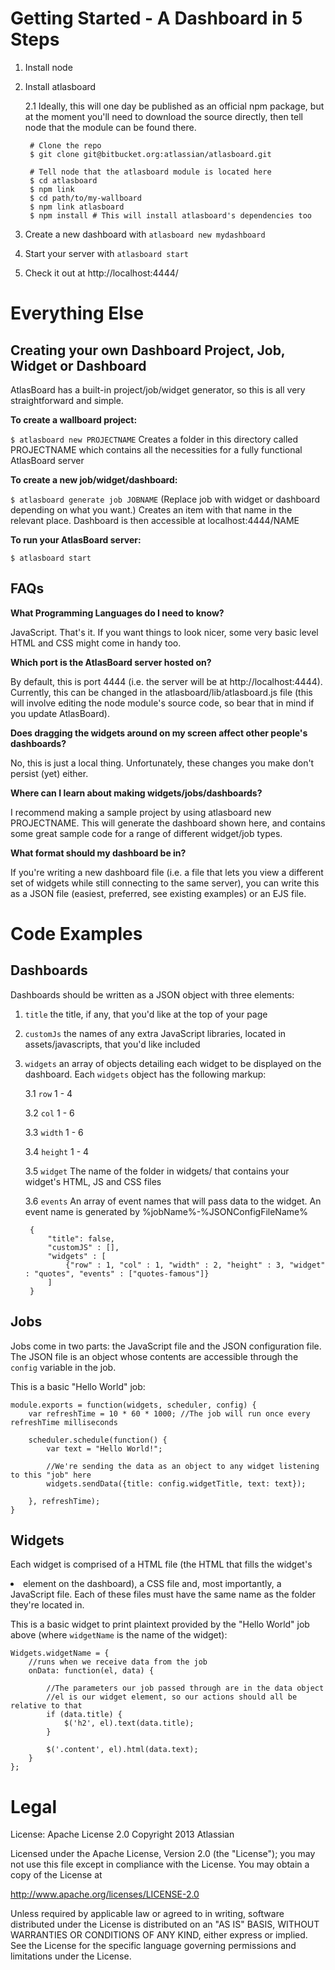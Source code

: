 Getting Started - A Dashboard in 5 Steps
============
1. Install node
2. Install atlasboard

    2.1 Ideally, this will one day be published as an official npm package, but at the moment you'll need to download the source directly, then tell node that the module can be found there.

        # Clone the repo
        $ git clone git@bitbucket.org:atlassian/atlasboard.git

        # Tell node that the atlasboard module is located here
        $ cd atlasboard
        $ npm link
        $ cd path/to/my-wallboard
        $ npm link atlasboard
        $ npm install # This will install atlasboard's dependencies too

3. Create a new dashboard with `atlasboard new mydashboard`
4. Start your server with `atlasboard start`
5. Check it out at http://localhost:4444/

Everything Else
=============
Creating your own Dashboard Project, Job, Widget or Dashboard
-----------
AtlasBoard has a built-in project/job/widget generator, so this is all very straightforward and simple.

**To create a wallboard project:**

`$ atlasboard new PROJECTNAME` Creates a folder in this directory called PROJECTNAME which contains all the necessities for a fully functional AtlasBoard server

**To create a new job/widget/dashboard:**

`$ atlasboard generate job JOBNAME` (Replace job with widget or dashboard depending on what you want.) Creates an item with that name in the relevant place. Dashboard is then accessible at localhost:4444/NAME

**To run your AtlasBoard server:**

`$ atlasboard start`

FAQs
-------
**What Programming Languages do I need to know?**

JavaScript. That's it. If you want things to look nicer, some very basic level HTML and CSS might come in handy too.

**Which port is the AtlasBoard server hosted on?**

By default, this is port 4444 (i.e. the server will be at http://localhost:4444). Currently, this can be changed in the atlasboard/lib/atlasboard.js file (this will involve editing the node module's source code, so bear that in mind if you update AtlasBoard).

**Does dragging the widgets around on my screen affect other people's dashboards?**

No, this is just a local thing. Unfortunately, these changes you make don't persist (yet) either.

**Where can I learn about making widgets/jobs/dashboards?**

I recommend making a sample project by using atlasboard new PROJECTNAME. This will generate the dashboard shown here, and contains some great sample code for a range of different widget/job types.

**What format should my dashboard be in?**

If you're writing a new dashboard file (i.e. a file that lets you view a different set of widgets while still connecting to the same server), you can write this as a JSON file (easiest, preferred, see existing examples) or an EJS file.

Code Examples
=============

Dashboards
-----------

Dashboards should be written as a JSON object with three elements:

1. `title` the title, if any, that you'd like at the top of your page

2. `customJs` the names of any extra JavaScript libraries, located in assets/javascripts, that you'd like included

3. `widgets` an array of objects detailing each widget to be displayed on the dashboard. Each `widgets` object has the following markup:

    3.1 `row` 1 - 4

    3.2 `col` 1 - 6

    3.3 `width` 1 - 6

    3.4 `height` 1 - 4

    3.5 `widget` The name of the folder in widgets/ that contains your widget's HTML, JS and CSS files

    3.6 `events` An array of event names that will pass data to the widget. An event name is generated by %jobName%-%JSONConfigFileName%

        {
            "title": false,
            "customJS" : [],
            "widgets" : [
                {"row" : 1, "col" : 1, "width" : 2, "height" : 3, "widget" : "quotes", "events" : ["quotes-famous"]}
            ]
        }

Jobs
-----------

Jobs come in two parts: the JavaScript file and the JSON configuration file. The JSON file is an object whose contents are accessible through the `config` variable in the job.

This is a basic "Hello World" job:

    module.exports = function(widgets, scheduler, config) {
        var refreshTime = 10 * 60 * 1000; //The job will run once every refreshTime milliseconds

        scheduler.schedule(function() {
            var text = "Hello World!";

            //We're sending the data as an object to any widget listening to this "job" here
            widgets.sendData({title: config.widgetTitle, text: text});

        }, refreshTime);
    }

Widgets
-----------

Each widget is comprised of a HTML file (the HTML that fills the widget's <li> element on the dashboard), a CSS file and, most importantly, a JavaScript file. Each of these files must have the same name as the folder they're located in.

This is a basic widget to print plaintext provided by the "Hello World" job above (where `widgetName` is the name of the widget):

    Widgets.widgetName = {
        //runs when we receive data from the job
        onData: function(el, data) {

            //The parameters our job passed through are in the data object
            //el is our widget element, so our actions should all be relative to that
            if (data.title) {
                $('h2', el).text(data.title);
            }

            $('.content', el).html(data.text);
        }
    };


Legal
==============

License: Apache License 2.0
Copyright 2013 Atlassian

Licensed under the Apache License, Version 2.0 (the "License");
you may not use this file except in compliance with the License.
You may obtain a copy of the License at

http://www.apache.org/licenses/LICENSE-2.0

Unless required by applicable law or agreed to in writing, software
distributed under the License is distributed on an "AS IS" BASIS,
WITHOUT WARRANTIES OR CONDITIONS OF ANY KIND, either express or implied.
See the License for the specific language governing permissions and
limitations under the License.